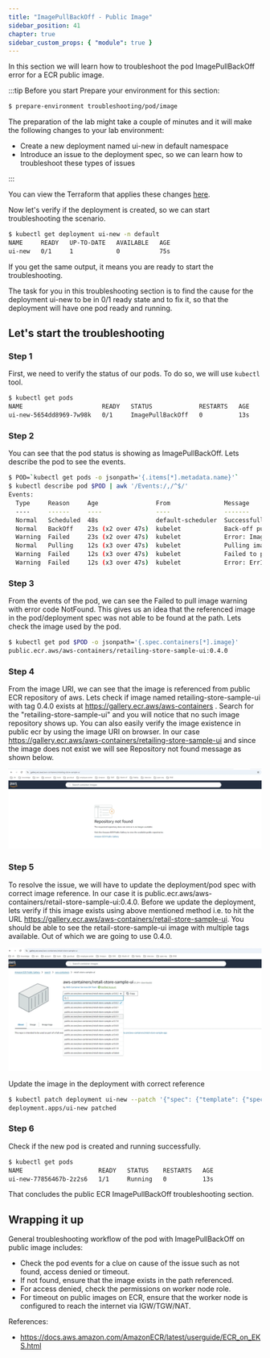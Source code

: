 ```yaml
---
title: "ImagePullBackOff - Public Image"
sidebar_position: 41
chapter: true
sidebar_custom_props: { "module": true }
---
```


In this section we will learn how to troubleshoot the pod ImagePullBackOff error for a ECR public image.

:::tip Before you start
Prepare your environment for this section:

```bash timeout=600 wait=300
$ prepare-environment troubleshooting/pod/image
```

The preparation of the lab might take a couple of minutes and it will make the following changes to your lab environment:

- Create a new deployment named ui-new in default namespace
- Introduce an issue to the deployment spec, so we can learn how to troubleshoot these types of issues

:::

You can view the Terraform that applies these changes [here](https://github.com/VAR::MANIFESTS_OWNER/VAR::MANIFESTS_REPOSITORY/tree/VAR::MANIFESTS_REF/manifests/modules/troubleshooting/pod/image/.workshop/terraform).

Now let's verify if the deployment is created, so we can start troubleshooting the scenario.

```bash
$ kubectl get deployment ui-new -n default
NAME     READY   UP-TO-DATE   AVAILABLE   AGE
ui-new   0/1     1            0           75s
```

If you get the same output, it means you are ready to start the troubleshooting.

The task for you in this troubleshooting section is to find the cause for the deployment ui-new to be in 0/1 ready state and to fix it, so that the deployment will have one pod ready and running.

## Let's start the troubleshooting

### Step 1

First, we need to verify the status of our pods. To do so, we will use `kubectl` tool.

```bash
$ kubectl get pods
NAME                      READY   STATUS             RESTARTS   AGE
ui-new-5654dd8969-7w98k   0/1     ImagePullBackOff   0          13s
```

### Step 2

You can see that the pod status is showing as ImagePullBackOff. Lets describe the pod to see the events.

```bash expectError=true timeout=20
$ POD=`kubectl get pods -o jsonpath='{.items[*].metadata.name}'`
$ kubectl describe pod $POD | awk '/Events:/,/^$/'
Events:
  Type     Reason     Age                From               Message
  ----     ------     ----               ----               -------
  Normal   Scheduled  48s                default-scheduler  Successfully assigned default/ui-new-5654dd8969-7w98k to ip-10-42-33-232.us-west-2.compute.internal
  Normal   BackOff    23s (x2 over 47s)  kubelet            Back-off pulling image "public.ecr.aws/aws-containers/retailing-store-sample-ui:0.4.0"
  Warning  Failed     23s (x2 over 47s)  kubelet            Error: ImagePullBackOff
  Normal   Pulling    12s (x3 over 47s)  kubelet            Pulling image "public.ecr.aws/aws-containers/retailing-store-sample-ui:0.4.0"
  Warning  Failed     12s (x3 over 47s)  kubelet            Failed to pull image "public.ecr.aws/aws-containers/retailing-store-sample-ui:0.4.0": rpc error: code = NotFound desc = failed to pull and unpack image "public.ecr.aws/aws-containers/retailing-store-sample-ui:0.4.0": failed to resolve reference "public.ecr.aws/aws-containers/retailing-store-sample-ui:0.4.0": public.ecr.aws/aws-containers/retailing-store-sample-ui:0.4.0: not found
  Warning  Failed     12s (x3 over 47s)  kubelet            Error: ErrImagePull
```

### Step 3

From the events of the pod, we can see the Failed to pull image warning with error code NotFound. This gives us an idea that the referenced image in the pod/deployment spec was not able to be found at the path. Lets check the image used by the pod.

```bash
$ kubectl get pod $POD -o jsonpath='{.spec.containers[*].image}'
public.ecr.aws/aws-containers/retailing-store-sample-ui:0.4.0
```

### Step 4

From the image URI, we can see that the image is referenced from public ECR repository of aws. Lets check if image named retailing-store-sample-ui with tag 0.4.0 exists at https://gallery.ecr.aws/aws-containers . Search for the "retailing-store-sample-ui" and you will notice that no such image repository shows up. You can also easily verify the image existence in public ecr by using the image URI on browser. In our case https://gallery.ecr.aws/aws-containers/retailing-store-sample-ui and since the image does not exist we will see Repository not found message as shown below.

![RepoDoesNotExist](./assets/rep-not-found.webp)

### Step 5

To resolve the issue, we will have to update the deployment/pod spec with correct image reference. In our case it is public.ecr.aws/aws-containers/retail-store-sample-ui:0.4.0. Before we update the deployment, lets verify if this image exists using above mentioned method i.e. to hit the URL https://gallery.ecr.aws/aws-containers/retail-store-sample-ui. You should be able to see the retail-store-sample-ui image with multiple tags available. Out of which we are going to use 0.4.0.

![RepoExist](./assets/repo-found.webp)

Update the image in the deployment with correct reference

```bash
$ kubectl patch deployment ui-new --patch '{"spec": {"template": {"spec": {"containers": [{"name": "ui", "image": "public.ecr.aws/aws-containers/retail-store-sample-ui:0.4.0"}]}}}}'
deployment.apps/ui-new patched
```

### Step 6

Check if the new pod is created and running successfully.

```bash timeout=180 hook=fix-1 hookTimeout=600
$ kubectl get pods
NAME                     READY   STATUS    RESTARTS   AGE
ui-new-77856467b-2z2s6   1/1     Running   0          13s
```

That concludes the public ECR ImagePullBackOff troubleshooting section.

## Wrapping it up

General troubleshooting workflow of the pod with ImagePullBackOff on public image includes:

- Check the pod events for a clue on cause of the issue such as not found, access denied or timeout.
- If not found, ensure that the image exists in the path referenced.
- For access denied, check the permissions on worker node role.
- For timeout on public images on ECR, ensure that the worker node is configured to reach the internet via IGW/TGW/NAT.

References:
- https://docs.aws.amazon.com/AmazonECR/latest/userguide/ECR_on_EKS.html
